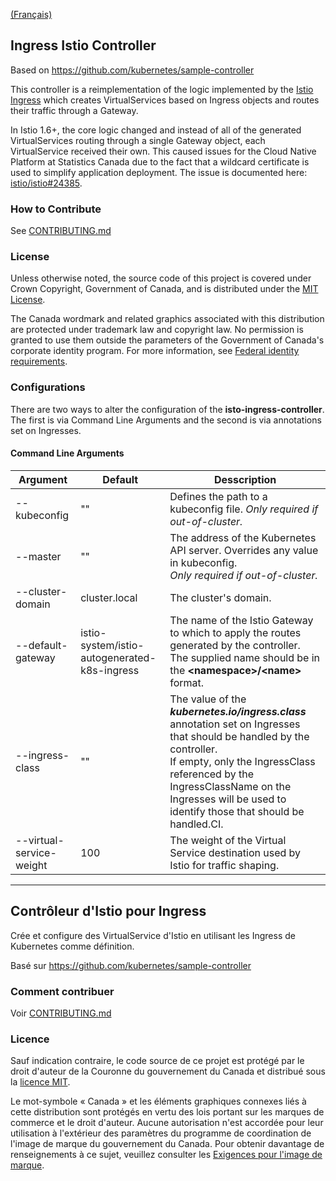[(Français)](#contr%C3%B4leur-distio-pour-ingress)

## Ingress Istio Controller
Based on https://github.com/kubernetes/sample-controller

This controller is a reimplementation of the logic implemented by the [Istio Ingress](https://istio.io/latest/docs/tasks/traffic-management/ingress/kubernetes-ingress/) which creates VirtualServices based on Ingress objects and routes their traffic through a Gateway. 

In Istio 1.6+, the core logic changed and instead of all of the generated VirtualServices routing through a single Gateway object, each VirtualService received their own. This caused issues for the Cloud Native Platform at Statistics Canada due to the fact that a wildcard certificate is used to simplify application deployment.  The issue is documented here: [istio/istio#24385](https://github.com/istio/istio/issues/24385).

### How to Contribute

See [CONTRIBUTING.md](CONTRIBUTING.md)

### License

Unless otherwise noted, the source code of this project is covered under Crown Copyright, Government of Canada, and is distributed under the [MIT License](LICENSE).

The Canada wordmark and related graphics associated with this distribution are protected under trademark law and copyright law. No permission is granted to use them outside the parameters of the Government of Canada's corporate identity program. For more information, see [Federal identity requirements](https://www.canada.ca/en/treasury-board-secretariat/topics/government-communications/federal-identity-requirements.html).

### Configurations
There are two ways to alter the configuration of the **isto-ingress-controller**. 
The first is via Command Line Arguments and the second is via annotations set on Ingresses.

#### Command Line Arguments

| Argument                 | Default                                      | Desscription                                                                                                                                                                                                                                                              |
| ------------------------ | -------------------------------------------- | ------------------------------------------------------------------------------------------------------------------------------------------------------------------------------------------------------------------------------------------------------------------------- |
| --kubeconfig             | ""                                           | Defines the path to a kubeconfig file. *Only required if out-of-cluster.*                                                                                                                                                                                                 |
| --master                 | ""                                           | The address of the Kubernetes API server. Overrides any value in kubeconfig. <br>*Only required if out-of-cluster.*                                                                                                                                                       |
| --cluster-domain         | cluster.local                                | The cluster's domain.                                                                                                                                                                                                                                                     |
| --default-gateway        | istio-system/istio-autogenerated-k8s-ingress | The name of the Istio Gateway to which to apply the routes generated by the controller. <br>The supplied name should be in the **\<namespace>/\<name>** format.                                                                                                           |
| --ingress-class          | ""                                           | The value of the ***kubernetes.io/ingress.class*** annotation set on Ingresses that should be handled by the controller.<br>If empty, only the IngressClass referenced by the IngressClassName on the Ingresses will be used to identify those that should be handled.CI. |
| --virtual-service-weight | 100                                          | The weight of the Virtual Service destination used by Istio for traffic shaping.                                                                                                                                                                                          |

______________________

## Contrôleur d'Istio pour Ingress

Crée et configure des VirtualService d'Istio en utilisant les Ingress de Kubernetes comme définition.

Basé sur https://github.com/kubernetes/sample-controller

### Comment contribuer

Voir [CONTRIBUTING.md](CONTRIBUTING.md)

### Licence

Sauf indication contraire, le code source de ce projet est protégé par le droit d'auteur de la Couronne du gouvernement du Canada et distribué sous la [licence MIT](LICENSE).

Le mot-symbole « Canada » et les éléments graphiques connexes liés à cette distribution sont protégés en vertu des lois portant sur les marques de commerce et le droit d'auteur. Aucune autorisation n'est accordée pour leur utilisation à l'extérieur des paramètres du programme de coordination de l'image de marque du gouvernement du Canada. Pour obtenir davantage de renseignements à ce sujet, veuillez consulter les [Exigences pour l'image de marque](https://www.canada.ca/fr/secretariat-conseil-tresor/sujets/communications-gouvernementales/exigences-image-marque.html).
